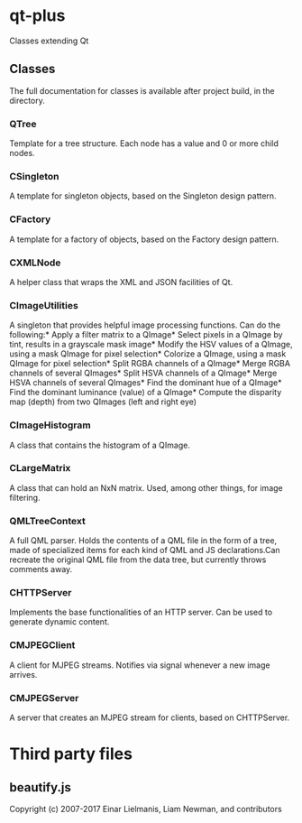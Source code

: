# qt-plus
Classes extending Qt

## Classes
The full documentation for classes is available after project build, in the <help> directory.

### QTree
Template for a tree structure. Each node has a value and 0 or more child nodes.

### CSingleton
A template for singleton objects, based on the Singleton design pattern.

### CFactory
A template for a factory of objects, based on the Factory design pattern.

### CXMLNode
A helper class that wraps the XML and JSON facilities of Qt.

### CImageUtilities
A singleton that provides helpful image processing functions. Can do the following:* Apply a filter matrix to a QImage* Select pixels in a QImage by tint, results in a grayscale mask image* Modify the HSV values of a QImage, using a mask QImage for pixel selection* Colorize a QImage, using a mask QImage for pixel selection* Split RGBA channels of a QImage* Merge RGBA channels of several QImages* Split HSVA channels of a QImage* Merge HSVA channels of several QImages* Find the dominant hue of a QImage* Find the dominant luminance (value) of a QImage* Compute the disparity map (depth) from two QImages (left and right eye)

### CImageHistogram
A class that contains the histogram of a QImage.

### CLargeMatrix
A class that can hold an NxN matrix. Used, among other things, for image filtering.

### QMLTreeContext
A full QML parser. Holds the contents of a QML file in the form of a tree, made of specialized items for each kind of QML and JS declarations.Can recreate the original QML file from the data tree, but currently throws comments away.

### CHTTPServer
Implements the base functionalities of an HTTP server. Can be used to generate dynamic content.

### CMJPEGClient
A client for MJPEG streams. Notifies via signal whenever a new image arrives.

### CMJPEGServer
A server that creates an MJPEG stream for clients, based on CHTTPServer.

# Third party files

## beautify.js
Copyright (c) 2007-2017 Einar Lielmanis, Liam Newman, and contributors
